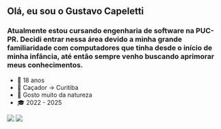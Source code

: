 ## Olá, eu sou o Gustavo Capeletti

### Atualmente estou cursando engenharia de software na PUC-PR. Decidi entrar nessa área devido a minha grande familiaridade com computadores que tinha desde o início de minha infância, até então sempre venho buscando aprimorar meus conhecimentos.

- 👦 18 anos
- 🏡 Caçador -> Curitiba
- 🌲 Gosto muito da natureza
- 🎓 2022 - 2025

<div>
<a href='https://www.linkedin.com/in/gustavo-dos-santos-capeletti-98b37522b/'> <img src='https://img.shields.io/badge/LinkedIn-0077B5?style=for-the-badge&logo=linkedin&logoColor=white'></a> <a href='https://www.instagram.com/gustavo_capeletti/'> <img src='https://img.shields.io/badge/Instagram-E4405F?style=for-the-badge&logo=instagram&logoColor=white'></a>
</div>
